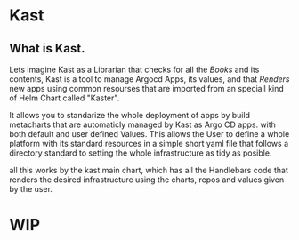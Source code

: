 # Kast

## What is Kast.

Lets imagine Kast as a Librarian that checks for all the *Books* and its contents, Kast is a tool to manage Argocd Apps, its values, and that *Renders* new apps using common resourses that are imported from an speciall kind of Helm Chart called "Kaster".

It allows you to standarize the whole deployment of apps by build  metacharts that are automaticly managed by Kast as Argo CD apps. with both default and user defined Values. This allows the User to define a whole platform with its standard resources in a simple short yaml file that follows a directory standard to setting the whole infrastructure as tidy as posible. 

all this works by the kast main chart, which has all the Handlebars code that renders the desired infrastructure using the charts, repos and values given by the user.

# WIP



